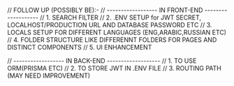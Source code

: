 //  FOLLOW UP (POSSIBLY BE):-
// ------------------ IN FRONT-END -------------------
//  1. SEARCH FILTER
//  2. .ENV SETUP for JWT SECRET, LOCALHOST/PRODUCTION URL AND DATABASE PASSWORD ETC
// 3. LOCALS SETUP FOR DIFFERENT LANGUAGES (ENG,ARABIC,RUSSIAN ETC)
// 4. FOLDER STRUCTURE LIKE DIFFERENNT FOLDERS FOR PAGES AND DISTINCT COMPONENTS
// 5. UI ENHANCEMENT

// ------------------ IN BACK-END -------------------
// 1. TO USE ORM(PRISMA ETC)
// 2. TO STORE JWT IN .ENV FILE
// 3. ROUTING PATH (MAY NEED IMPROVEMENT)
